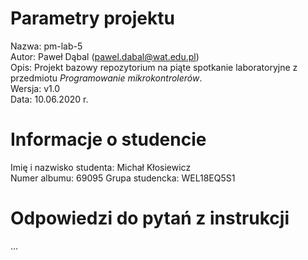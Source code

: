 # Parametry projektu

Nazwa: pm-lab-5  
Autor: Paweł Dąbal (pawel.dabal@wat.edu.pl)  
Opis: Projekt bazowy repozytorium na piąte spotkanie laboratoryjne z przedmiotu _Programowanie mikrokontrolerów_.  
Wersja: v1.0  
Data: 10.06.2020 r.

# Informacje o studencie

Imię i nazwisko studenta: Michał Kłosiewicz  
Numer albumu: 69095 
Grupa studencka: WEL18EQ5S1

# Odpowiedzi do pytań z instrukcji
...

